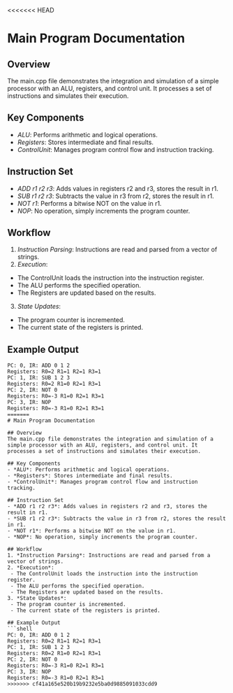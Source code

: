 <<<<<<< HEAD
# Main Program Documentation

## Overview
The main.cpp file demonstrates the integration and simulation of a simple processor with an ALU, registers, and control unit. It processes a set of instructions and simulates their execution.

## Key Components
- *ALU*: Performs arithmetic and logical operations.
- *Registers*: Stores intermediate and final results.
- *ControlUnit*: Manages program control flow and instruction tracking.

## Instruction Set
- *ADD r1 r2 r3*: Adds values in registers r2 and r3, stores the result in r1.
- *SUB r1 r2 r3*: Subtracts the value in r3 from r2, stores the result in r1.
- *NOT r1*: Performs a bitwise NOT on the value in r1.
- *NOP*: No operation, simply increments the program counter.

## Workflow
1. *Instruction Parsing*: Instructions are read and parsed from a vector of strings.
2. *Execution*:
 - The ControlUnit loads the instruction into the instruction register.
 - The ALU performs the specified operation.
 - The Registers are updated based on the results.
3. *State Updates*:
 - The program counter is incremented.
 - The current state of the registers is printed.

## Example Output
```shell
PC: 0, IR: ADD 0 1 2
Registers: R0=2 R1=1 R2=1 R3=1 
PC: 1, IR: SUB 1 2 3
Registers: R0=2 R1=0 R2=1 R3=1 
PC: 2, IR: NOT 0
Registers: R0=-3 R1=0 R2=1 R3=1 
PC: 3, IR: NOP
Registers: R0=-3 R1=0 R2=1 R3=1
=======
# Main Program Documentation

## Overview
The main.cpp file demonstrates the integration and simulation of a simple processor with an ALU, registers, and control unit. It processes a set of instructions and simulates their execution.

## Key Components
- *ALU*: Performs arithmetic and logical operations.
- *Registers*: Stores intermediate and final results.
- *ControlUnit*: Manages program control flow and instruction tracking.

## Instruction Set
- *ADD r1 r2 r3*: Adds values in registers r2 and r3, stores the result in r1.
- *SUB r1 r2 r3*: Subtracts the value in r3 from r2, stores the result in r1.
- *NOT r1*: Performs a bitwise NOT on the value in r1.
- *NOP*: No operation, simply increments the program counter.

## Workflow
1. *Instruction Parsing*: Instructions are read and parsed from a vector of strings.
2. *Execution*:
 - The ControlUnit loads the instruction into the instruction register.
 - The ALU performs the specified operation.
 - The Registers are updated based on the results.
3. *State Updates*:
 - The program counter is incremented.
 - The current state of the registers is printed.

## Example Output
```shell
PC: 0, IR: ADD 0 1 2
Registers: R0=2 R1=1 R2=1 R3=1 
PC: 1, IR: SUB 1 2 3
Registers: R0=2 R1=0 R2=1 R3=1 
PC: 2, IR: NOT 0
Registers: R0=-3 R1=0 R2=1 R3=1 
PC: 3, IR: NOP
Registers: R0=-3 R1=0 R2=1 R3=1
>>>>>>> cf41a165e520b19b9232e5ba0d9885091033cdd9
